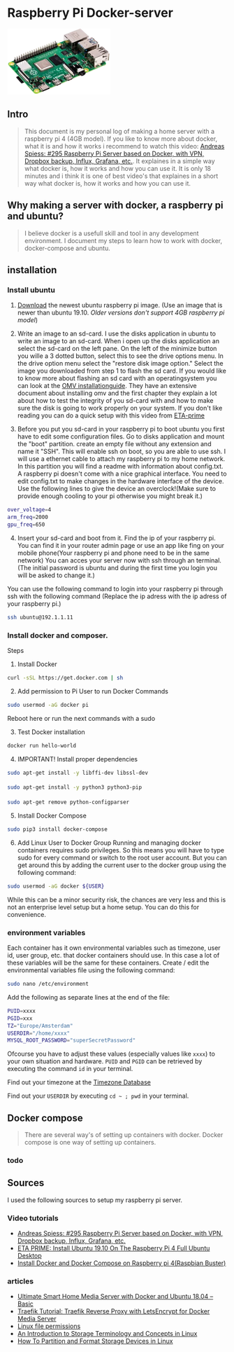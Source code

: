 # Raspberry Pi Docker-server

![raspberry pi](IMG/a999bb5f-Raspberry+Pi+4.webp)

## Intro

> This document is my personal log of making a home server with a raspberry pi 4 (4GB model).
> If you like to know more about docker, what it is and how it works i recommend to watch this video: [Andreas Spiess: #295 Raspberry Pi Server based on Docker, with VPN, Dropbox backup, Influx, Grafana, etc.](https://www.youtube.com/watch?v=a6mjt8tWUws). It explaines in a simple way what docker is, how it works and how you can use it. It is only 18 minutes and i think it is one of best video's that explaines in a short way what docker is, how it works and how you can use it.

## Why making a server with docker, a raspberry pi and ubuntu?

> I believe docker is a usefull skill and tool in any development environment. I document my steps to learn how to work with docker, docker-compose and ubuntu.

## installation

### Install ubuntu

1. [Download](https://ubuntu.com/download/raspberry-pi) the newest ubuntu raspberry pi image. (Use an image that is newer than ubuntu 19.10. _Older versions don't support 4GB raspberry pi model_)

2. Write an image to an sd-card. I use the disks application in ubuntu to write an image to an sd-card. When i open up the disks application an select the sd-card on the left pane. On the left of the minimize button you wille a 3 dotted button, select this to see the drive options menu. In the drive option menu select the "restore disk image option." Select the image you downloaded from step 1 to flash the sd card. If you would like to know more about flashing an sd card with an operatingsystem you can look at the [OMV installationguide](https://github.com/OpenMediaVault-Plugin-Developers/docs/blob/master/Adden-B-Installing_OMV5_on_an%20R-PI.pdf). They have an extensive document about installing omv and the first chapter they explain a lot about how to test the integrity of you sd-card with and how to make sure the disk is going to work properly on your system. If you don't like reading you can do a quick setup with this video from [ETA-prime](https://www.youtube.com/watch?v=HMo9C7LCzE0)

3. Before you put you sd-card in your raspberry pi to boot ubuntu you first have to edit some configuration files. Go to disks application and mount the "boot" partition. create an empty file without any extension and name it "SSH". This will enable ssh on boot, so you are able to use ssh. I will use a ethernet cable to attach my raspberry pi to my home network. In this partition you will find a readme with information about config.txt. A raspberry pi doesn't come with a nice graphical interface. You need to edit config.txt to make changes in the hardware interface of the device. Use the following lines to give the device an overclock!(Make sure to provide enough cooling to your pi otherwise you might break it.)

```bash
over_voltage=4
arm_freq=2000
gpu_freq=650
```

4. Insert your sd-card and boot from it. Find the ip of your raspberry pi. You can find it in your router admin page or use an app like fing on your mobile phone(Your raspberry pi and phone need to be in the same network) You can acces your server now with ssh through an terminal. (The initial password is ubuntu and during the first time you login you will be asked to change it.)

You can use the following command to login into your raspberry pi through ssh with the following command (Replace the ip adress with the ip adress of your raspberry pi.)

```bash
ssh ubuntu@192.1.1.11
```

### Install docker and composer.

Steps

1. Install Docker

```bash
curl -sSL https://get.docker.com | sh
```

2. Add permission to Pi User to run Docker Commands

```bash
sudo usermod -aG docker pi
```

Reboot here or run the next commands with a sudo

3. Test Docker installation

```bash
docker run hello-world
```

4. IMPORTANT! Install proper dependencies

```bash
sudo apt-get install -y libffi-dev libssl-dev

sudo apt-get install -y python3 python3-pip

sudo apt-get remove python-configparser
```

5. Install Docker Compose

```bash
sudo pip3 install docker-compose
```

6. Add Linux User to Docker Group
   Running and managing docker containers requires sudo privileges. So this means you will have to type sudo for every command or switch to the root user account. But you can get around this by adding the current user to the docker group using the following command:

```bash
sudo usermod -aG docker ${USER}
```

While this can be a minor security risk, the chances are very less and this is not an enterprise level setup but a home setup. You can do this for convenience.

### environment variables

Each container has it own environmental variables such as timezone, user id, user group, etc. that docker containers should use. In this case a lot of these variables will be the same for these containers. Create / edit the environmental variables file using the following command:

```bash
sudo nano /etc/environment
```

Add the following as separate lines at the end of the file:

```bash
PUID=xxxx
PGID=xxx
TZ="Europe/Amsterdam"
USERDIR="/home/xxxx"
MYSQL_ROOT_PASSWORD="superSecretPassword"
```

Ofcourse you have to adjust these values (especially values like `xxxx`) to your own situation and hardware. `PUID` and `PGID` can be retrieved by executing the command `id` in your terminal.

Find out your timezone at the [Timezone Database](https://en.wikipedia.org/wiki/List_of_tz_database_time_zones)

Find out your `USERDIR` by executing `cd ~ ; pwd` in your terminal.

## Docker compose

> There are several way's of setting up containers with docker. Docker compose is one way of setting up containers.

### todo

## Sources

I used the following sources to setup my raspberry pi server.

### Video tutorials

- [Andreas Spiess: #295 Raspberry Pi Server based on Docker, with VPN, Dropbox backup, Influx, Grafana, etc.](https://www.youtube.com/watch?v=a6mjt8tWUws)
- [ETA PRIME: Install Ubuntu 19.10 On The Raspberry Pi 4 Full Ubuntu Desktop](https://www.youtube.com/watch?v=HMo9C7LCzE0&t=35s)
- [Install Docker and Docker Compose on Raspberry pi 4(Raspbian Buster)](https://medium.com/@techiebouncer/install-docker-and-docker-compose-on-raspberry-pi-4-raspbian-buster-c5b78b9a0d08)

### articles

- [Ultimate Smart Home Media Server with Docker and Ubuntu 18.04 – Basic](https://www.smarthomebeginner.com/docker-home-media-server-2018-basic/#What_is_a_Home_Media_Server)
- [Traefik Tutorial: Traefik Reverse Proxy with LetsEncrypt for Docker Media Server](https://www.smarthomebeginner.com/traefik-reverse-proxy-tutorial-for-docker/)
- [Linux file permissions](https://www.pluralsight.com/blog/it-ops/linux-file-permissions)
- [An Introduction to Storage Terminology and Concepts in Linux](https://www.digitalocean.com/community/tutorials/an-introduction-to-storage-terminology-and-concepts-in-linux)
- [How To Partition and Format Storage Devices in Linux](https://www.digitalocean.com/community/tutorials/how-to-partition-and-format-storage-devices-in-linux)
